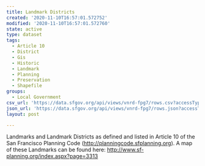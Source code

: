 ```yaml
---
title: Landmark Districts
created: '2020-11-10T16:57:01.572752'
modified: '2020-11-10T16:57:01.572760'
state: active
type: dataset
tags:
  - Article 10
  - District
  - Gis
  - Historic
  - Landmark
  - Planning
  - Preservation
  - Shapefile
groups:
  - Local Government
csv_url: 'https://data.sfgov.org/api/views/vnrd-fpg7/rows.csv?accessType=DOWNLOAD'
json_url: 'https://data.sfgov.org/api/views/vnrd-fpg7/rows.json?accessType=DOWNLOAD'
layout: post

---
```

Landmarks and Landmark Districts as defined and listed in Article 10 of the San Francisco Planning Code (http://planningcode.sfplanning.org). A map of these Landmarks can be found here: http://www.sf-planning.org/index.aspx?page=3313
